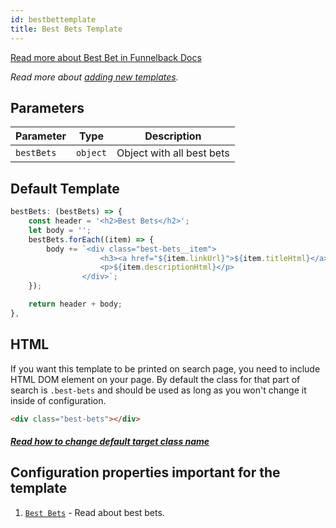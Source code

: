 ```yaml
---
id: bestbettemplate
title: Best Bets Template
---
```


[Read more about Best Bet in Funnelback Docs](https://docs.funnelback.com/15.20/customise/standard-options/best-bets.html)

_Read more about [adding new templates](2-templates-0-overview.md#adding-new-templates)._

## Parameters
| Parameter 	  | Type 	     | Description |
|-------------	|----------- |--------------	|
| `bestBets` | `object` | Object with all best bets |

## Default Template

```js
bestBets: (bestBets) => {
    const header = '<h2>Best Bets</h2>';
    let body = '';
    bestBets.forEach((item) => {
        body += `<div class="best-bets__item">
                    <h3><a href="${item.linkUrl}">${item.titleHtml}</a></h3>
                    <p>${item.descriptionHtml}</p>
                </div>`;
    });

    return header + body;
},
```

## HTML

If you want this template to be printed on search page, you need to include HTML DOM element on your page. By default the class for that part of search is `.best-bets` and should be used as long as you won't change it inside of configuration.

```html
<div class="best-bets"></div>
```

##### [Read how to change default target class name](1-configuration-14-bestBets.md#target-location-of-results-in-dom)

## Configuration properties important for the template

1. [`Best Bets`](1-configuration-14-bestBets.md) - Read about best bets.